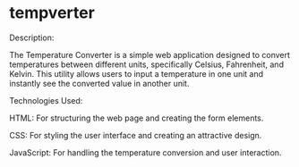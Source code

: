 # tempverter

Description:

The Temperature Converter is a simple web application designed to convert temperatures between different units, specifically Celsius, Fahrenheit, and Kelvin. This utility allows users to input a temperature in one unit and instantly see the converted value in another unit.

Technologies Used:

HTML: For structuring the web page and creating the form elements.

CSS: For styling the user interface and creating an attractive design.

JavaScript: For handling the temperature conversion and user interaction.
